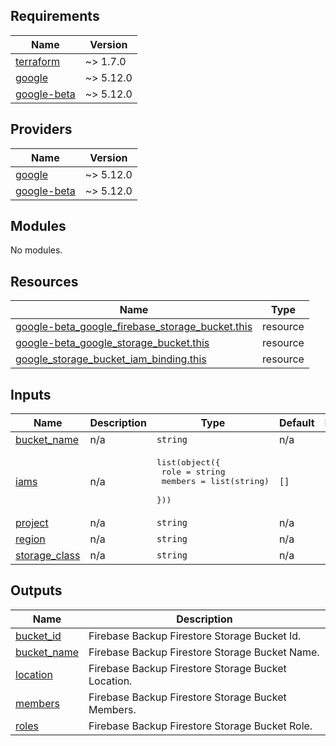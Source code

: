 <!-- BEGIN_TF_DOCS -->
## Requirements

| Name | Version |
|------|---------|
| <a name="requirement_terraform"></a> [terraform](#requirement\_terraform) | ~> 1.7.0 |
| <a name="requirement_google"></a> [google](#requirement\_google) | ~> 5.12.0 |
| <a name="requirement_google-beta"></a> [google-beta](#requirement\_google-beta) | ~> 5.12.0 |

## Providers

| Name | Version |
|------|---------|
| <a name="provider_google"></a> [google](#provider\_google) | ~> 5.12.0 |
| <a name="provider_google-beta"></a> [google-beta](#provider\_google-beta) | ~> 5.12.0 |

## Modules

No modules.

## Resources

| Name | Type |
|------|------|
| [google-beta_google_firebase_storage_bucket.this](https://registry.terraform.io/providers/hashicorp/google-beta/latest/docs/resources/google_firebase_storage_bucket) | resource |
| [google-beta_google_storage_bucket.this](https://registry.terraform.io/providers/hashicorp/google-beta/latest/docs/resources/google_storage_bucket) | resource |
| [google_storage_bucket_iam_binding.this](https://registry.terraform.io/providers/hashicorp/google/latest/docs/resources/storage_bucket_iam_binding) | resource |

## Inputs

| Name | Description | Type | Default | Required |
|------|-------------|------|---------|:--------:|
| <a name="input_bucket_name"></a> [bucket\_name](#input\_bucket\_name) | n/a | `string` | n/a | yes |
| <a name="input_iams"></a> [iams](#input\_iams) | n/a | <pre>list(object({<br>    role    = string<br>    members = list(string)<br>  }))</pre> | `[]` | no |
| <a name="input_project"></a> [project](#input\_project) | n/a | `string` | n/a | yes |
| <a name="input_region"></a> [region](#input\_region) | n/a | `string` | n/a | yes |
| <a name="input_storage_class"></a> [storage\_class](#input\_storage\_class) | n/a | `string` | n/a | yes |

## Outputs

| Name | Description |
|------|-------------|
| <a name="output_bucket_id"></a> [bucket\_id](#output\_bucket\_id) | Firebase Backup Firestore Storage Bucket Id. |
| <a name="output_bucket_name"></a> [bucket\_name](#output\_bucket\_name) | Firebase Backup Firestore Storage Bucket Name. |
| <a name="output_location"></a> [location](#output\_location) | Firebase Backup Firestore Storage Bucket Location. |
| <a name="output_members"></a> [members](#output\_members) | Firebase Backup Firestore Storage Bucket Members. |
| <a name="output_roles"></a> [roles](#output\_roles) | Firebase Backup Firestore Storage Bucket Role. |
<!-- END_TF_DOCS -->